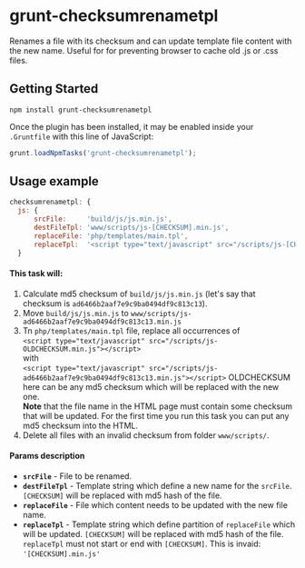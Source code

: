 # grunt-checksumrenametpl
Renames a file with its checksum and can update template file content with the new name.
Useful for for preventing browser to cache old .js or .css files.


## Getting Started
```shell
npm install grunt-checksumrenametpl
```
Once the plugin has been installed, it may be enabled inside your `.Gruntfile` with this line of JavaScript:

```js
grunt.loadNpmTasks('grunt-checksumrenametpl');
```


## Usage example
```js
checksumrenametpl: {
  js: {
      srcFile:     'build/js/js.min.js',
      destFileTpl: 'www/scripts/js-[CHECKSUM].min.js',
      replaceFile: 'php/templates/main.tpl',
      replaceTpl:  '<script type="text/javascript" src="/scripts/js-[CHECKSUM].min.js"></script>',
  }
```


#### This task will:
1. Calculate md5 checksum of `build/js/js.min.js` (let's say that checksum is `ad6466b2aaf7e9c9ba0494df9c813c13`).
2. Move `build/js/js.min.js` to `www/scripts/js-ad6466b2aaf7e9c9ba0494df9c813c13.min.js`
3. Tn `php/templates/main.tpl` file, replace all occurrences of  
   `<script type="text/javascript" src="/scripts/js-OLDCHECKSUM.min.js"></script>`  
   with  
   `<script type="text/javascript" src="/scripts/js-ad6466b2aaf7e9c9ba0494df9c813c13.min.js"></script>`
   OLDCHECKSUM here can be any md5 checksum which will be replaced with the new one.  
   **Note** that the file name in the HTML page must contain some checksum that will be updated. For the first time you run this task you can put any md5 checksum into the HTML.
4. Delete all files with an invalid checksum from folder `www/scripts/`.


#### Params description
* **`srcFile`** - File to be renamed.
* **`destFileTpl`** - Template string which define a new name for the `srcFile`. `[CHECKSUM]` will be replaced with md5 hash of the file.
* **`replaceFile`** - File which content needs to be updated with the new file name.
* **`replaceTpl`** - Template string which define partition of `replaceFile` which will be updated. `[CHECKSUM]` will be replaced with md5 hash of the file. `replaceTpl` must not start or end with `[CHECKSUM]`. This is invaid: `'[CHECKSUM].min.js'`

